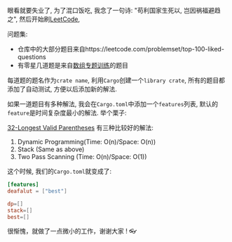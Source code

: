 眼看就要失业了, 为了混口饭吃, 我念了一句诗: "苟利国家生死以, 岂因祸福避趋之", 然后开始刷[LeetCode](https://leetcode.com), 

问题集: 

* 仓库中的大部分题目来自https://leetcode.com/problemset/top-100-liked-questions
* 有零星几道题是来自[数组专题训练](https://leetcode.com/tag/array/)的题目

每道题的题名作为`crate name`, 利用`Cargo`创建一个`library crate`, 所有的题目都添加了自动测试, 方便以后添加新的解法.

如果一道题目有多种解法, 我会在`Cargo.toml`中添加一个`features`列表, 默认的`feature`是时间复杂度最小的解法. 举个栗子:

[32-Longest Valid Parentheses](https://leetcode.com/problems/longest-valid-parentheses/) 有三种比较好的解法:

1. Dynamic Programming(Time: O(n)/Space: O(n))
2. Stack (Same as above)
3. Two Pass Scanning (Time: O(n)/Space: O(1))

这个时候, 我们的`Cargo.toml`就变成了:

```toml
[features]
deafalut = ["best"]

dp=[]
stack=[]
best=[]
```

很惭愧，就做了一点微小的工作，谢谢大家 ! 👓